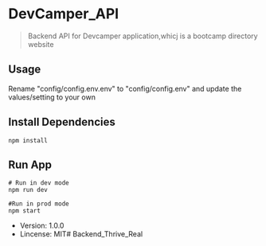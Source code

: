 # DevCamper_API

>Backend API for Devcamper application,whicj is a bootcamp directory website

## Usage

Rename "config/config.env.env" to "config/config.env" and update the values/setting to your own

## Install Dependencies
```
npm install
```

## Run App
```
# Run in dev mode
npm run dev

#Run in prod mode
npm start
```

- Version: 1.0.0
- Lincense: MIT# Backend_Thrive_Real
